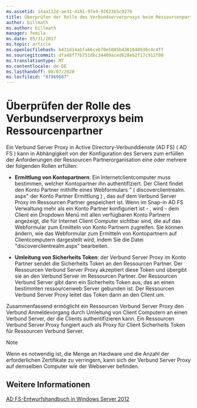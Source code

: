 ```yaml
---
ms.assetid: 14aa112d-ae31-4181-97e4-92623b5c9270
title: Überprüfen der Rolle des Verbundserverproxys beim Ressourcenpartner
author: billmath
ms.author: billmath
manager: femila
ms.date: 05/31/2017
ms.topic: article
ms.openlocfilehash: b431d14abfa66ceb70e5885b4301648936c4c4ff
ms.sourcegitcommit: dfa48f77b751dbc34409aced628eb2f17c912f08
ms.translationtype: MT
ms.contentlocale: de-DE
ms.lasthandoff: 08/07/2020
ms.locfileid: "87969687"
---
```

# <a name="review-the-role-of-the-federation-server-proxy-in-the-resource-partner"></a>Überprüfen der Rolle des Verbundserverproxys beim Ressourcenpartner

Ein Verbund Server Proxy in Active Directory-Verbunddienste (AD FS) \( AD FS \) kann in Abhängigkeit von der Konfiguration des Servers zum erfüllen der Anforderungen der Ressourcen Partnerorganisation eine oder mehrere der folgenden Rollen erfüllen:

-   **Ermittlung von Kontopartnern**: Ein Internetclientcomputer muss bestimmen, welcher Kontopartner ihn authentifiziert. Der Client findet den Konto Partner mithilfe eines Webformulars " \( discoverclientrealm. aspx" der Konto Partner Ermittlung \) , das auf dem Verbund Server Proxy im Ressourcen Partner gespeichert ist. Wenn im Snap-in AD FS Verwaltung mehr als ein Konto Partner konfiguriert ist \- , wird \- dem Client ein Dropdown Menü mit allen verfügbaren Konto Partnern angezeigt, die für Internet Client Computer sichtbar sind, die auf das Webformular zum Ermitteln von Konto Partnern zugreifen. Sie können ändern, wie das Webformular zum Ermitteln von Kontopartnern auf Clientcomputern dargestellt wird, indem Sie die Datei "discoverclientrealm.aspx" bearbeiten.

-   **Umleitung von Sicherheits Token**: der Verbund Server Proxy im Konto Partner sendet die Sicherheits Token an den Ressourcen Partner. Der Ressourcen Verbund Server Proxy akzeptiert diese Token und übergibt sie an den Verbund Server im Ressourcen Partner. Der Ressourcen Verbund Server gibt dann ein Sicherheits Token aus, das an einen bestimmten ressourcenweb Server gebunden ist. Der Ressourcen Verbund Server Proxy leitet das Token dann an den Client um.

Zusammenfassend ermöglicht ein Ressourcen Verbund Server Proxy den Verbund Anmeldevorgang durch Umleitung von Client Computern an einen Verbund Server, der die Clients authentifizieren kann. Ein Ressourcen Verbund Server Proxy fungiert auch als Proxy für Client Sicherheits Token für Ressourcen Verbund Server.

> [!NOTE]
> Wenn es notwendig ist, die Menge an Hardware und die Anzahl der erforderlichen Zertifikate zu verringern, kann sich der Verbund Server Proxy auf demselben Computer wie der Webserver befinden.

## <a name="see-also"></a>Weitere Informationen
[AD FS-Entwurfshandbuch in Windows Server 2012](AD-FS-Design-Guide-in-Windows-Server-2012.md)

